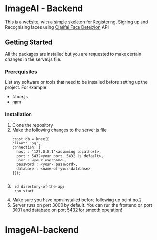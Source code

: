 # ImageAI - Backend

This is a website, with a simple skeleton for Registering, Signing up and Recognising faces using [Clarifai Face Detection](https://clarifai.com/clarifai/main/models/face-detection) API

## Getting Started

All the packages are installed but you are requested to make certain changes in the server.js file.

### Prerequisites

List any software or tools that need to be installed before setting up the project. For example:

- Node.js 
- npm

### Installation

1. Clone the repository
2. Make the following changes to the server.js file
    ```shell
    const db = knex({
    client: 'pg',
    connection: {
      host : '127.0.0.1'<assuming localhost>,
      port : 5432<your port, 5432 is default>,
      user : <your username>,
      password : <your- password>,
      database : <name-of-your-database>
    }});
  
3. ```shell
    cd directory-of-the-app
    npm start
4. Make sure you have npm installed before following up point no.2
5. Server runs on port 3000 by default. You can run the frontend on port 3001 and database on port 5432 for smooth operation!
# ImageAI-backend

